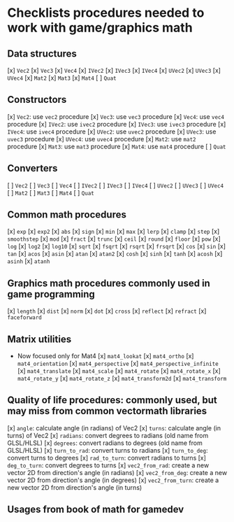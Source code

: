 # Checklists procedures needed to work with game/graphics math

## Data structures
[x] `Vec2`
[x] `Vec3`
[x] `Vec4`
[x] `IVec2`
[x] `IVec3`
[x] `IVec4`
[x] `UVec2`
[x] `UVec3`
[x] `UVec4`
[x] `Mat2`
[x] `Mat3`
[x] `Mat4`
[ ] `Quat`

## Constructors
[x] `Vec2`: use `vec2` procedure
[x] `Vec3`: use `vec3` procedure
[x] `Vec4`: use `vec4` procedure
[x] `IVec2`: use `ivec2` procedure
[x] `IVec3`: use `ivec3` procedure
[x] `IVec4`: use `ivec4` procedure
[x] `UVec2`: use `uvec2` procedure
[x] `UVec3`: use `uvec3` procedure
[x] `UVec4`: use `uvec4` procedure
[x] `Mat2`: use `mat2` procedure
[x] `Mat3`: use `mat3` procedure
[x] `Mat4`: use `mat4` procedure
[ ] `Quat`

## Converters
[ ] `Vec2`
[ ] `Vec3`
[ ] `Vec4`
[ ] `IVec2`
[ ] `IVec3`
[ ] `IVec4`
[ ] `UVec2`
[ ] `UVec3`
[ ] `UVec4`
[ ] `Mat2`
[ ] `Mat3`
[ ] `Mat4`
[ ] `Quat`

## Common math procedures
[x] `exp`
[x] `exp2`
[x] `abs`
[x] `sign`
[x] `min`
[x] `max`
[x] `lerp`
[x] `clamp`
[x] `step`
[x] `smoothstep`
[x] `mod`
[x] `fract`
[x] `trunc`
[x] `ceil`
[x] `round`
[x] `floor`
[x] `pow`
[x] `log`
[x] `log2`
[x] `log10`
[x] `sqrt`
[x] `fsqrt`
[x] `rsqrt`
[x] `frsqrt`
[x] `cos`
[x] `sin`
[x] `tan`
[x] `acos`
[x] `asin`
[x] `atan`
[x] `atan2`
[x] `cosh`
[x] `sinh`
[x] `tanh`
[x] `acosh`
[x] `asinh`
[x] `atanh`

## Graphics math procedures commonly used in game programming
[x] `length`
[x] `dist`
[x] `norm`
[x] `dot`
[x] `cross`
[x] `reflect`
[x] `refract`
[x] `faceforward`

## Matrix utilities
- Now focused only for Mat4
[x] `mat4_lookat`
[x] `mat4_ortho`
[x] `mat4_orientation`
[x] `mat4_perspective`
[x] `mat4_perspective_infinite`
[x] `mat4_translate`
[x] `mat4_scale`
[x] `mat4_rotate`
[x] `mat4_rotate_x`
[x] `mat4_rotate_y`
[x] `mat4_rotate_z`
[x] `mat4_transform2d`
[x] `mat4_transform`

## Quality of life procedures: commonly used, but may miss from common vectormath libraries
[x] `angle`: calculate angle (in radians) of Vec2
[x] `turns`: calculate angle (in turns) of Vec2
[x] `radians`: convert degrees to radians (old name from GLSL/HLSL)
[x] `degrees`: convert radians to degrees (old name from GLSL/HLSL)
[x] `turn_to_rad`: convert turns to radians
[x] `turn_to_deg`: convert turns to degrees
[x] `rad_to_turn`: convert radians to turns
[x] `deg_to_turn`: convert degrees to turns
[x] `vec2_from_rad`: create a new vector 2D from direction's angle (in radians)
[x] `vec2_from_deg`: create a new vector 2D from direction's angle (in degrees)
[x] `vec2_from_turn`: create a new vector 2D from direction's angle (in turns)

## Usages from book of math for gamedev